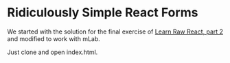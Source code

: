 # Ridiculously Simple React Forms

We started with the solution for the final exercise of [Learn Raw React, part 2](http://jamesknelson.com/learn-raw-react-ridiculously-simple-forms/) and modified to work with mLab.

Just clone and open index.html.
